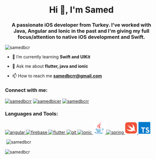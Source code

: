 <h1 align="center">Hi 👋, I'm Samed</h1>
<h3 align="center">A passionate iOS developer from Turkey. I've worked with Java, Angular and Ionic in the past and I'm giving my full focus/attention to native iOS development and Swift.</h3>

<p align="left"> <img src="https://komarev.com/ghpvc/?username=samedbcr&label=Profile%20views&color=0e75b6&style=flat" alt="samedbcr" /> </p>

- 🌱 I’m currently learning **Swift and UIKit**

- 💬 Ask me about **flutter, java and ionic**

- 📫 How to reach me **samedbcrr@gmail.com**

<h3 align="left">Connect with me:</h3>
<p align="left">
<a href="https://twitter.com/samedbcrr" target="blank"><img align="center" src="https://raw.githubusercontent.com/rahuldkjain/github-profile-readme-generator/master/src/images/icons/Social/twitter.svg" alt="samedbcrr" height="30" width="40" /></a>
<a href="https://linkedin.com/in/samedbicer" target="blank"><img align="center" src="https://raw.githubusercontent.com/rahuldkjain/github-profile-readme-generator/master/src/images/icons/Social/linked-in-alt.svg" alt="samedbicer" height="30" width="40" /></a>
<a href="https://www.hackerrank.com/samedbcrr" target="blank"><img align="center" src="https://raw.githubusercontent.com/rahuldkjain/github-profile-readme-generator/master/src/images/icons/Social/hackerrank.svg" alt="samedbcrr" height="30" width="40" /></a>
</p>

<h3 align="left">Languages and Tools:</h3>
<p align="left"> <a href="https://angular.io" target="_blank"> <img src="https://angular.io/assets/images/logos/angular/angular.svg" alt="angular" width="40" height="40"/> </a> <a href="https://firebase.google.com/" target="_blank"> <img src="https://www.vectorlogo.zone/logos/firebase/firebase-icon.svg" alt="firebase" width="40" height="40"/> </a> <a href="https://flutter.dev" target="_blank"> <img src="https://www.vectorlogo.zone/logos/flutterio/flutterio-icon.svg" alt="flutter" width="40" height="40"/> </a> <a href="https://git-scm.com/" target="_blank"> <img src="https://www.vectorlogo.zone/logos/git-scm/git-scm-icon.svg" alt="git" width="40" height="40"/> </a> <a href="https://ionicframework.com" target="_blank"> <img src="https://upload.wikimedia.org/wikipedia/commons/d/d1/Ionic_Logo.svg" alt="ionic" width="40" height="40"/> </a> <a href="https://www.java.com" target="_blank"> <img src="https://raw.githubusercontent.com/devicons/devicon/master/icons/java/java-original.svg" alt="java" width="40" height="40"/> </a> <a href="https://spring.io/" target="_blank"> <img src="https://www.vectorlogo.zone/logos/springio/springio-icon.svg" alt="spring" width="40" height="40"/> </a> <a href="https://developer.apple.com/swift/" target="_blank"> <img src="https://raw.githubusercontent.com/devicons/devicon/master/icons/swift/swift-original.svg" alt="swift" width="40" height="40"/> </a> <a href="https://www.typescriptlang.org/" target="_blank"> <img src="https://raw.githubusercontent.com/devicons/devicon/master/icons/typescript/typescript-original.svg" alt="typescript" width="40" height="40"/> </a> </p>

<p>&nbsp;<img align="center" src="https://github-readme-stats.vercel.app/api?username=samedbcr&show_icons=true&theme=dark&locale=en" alt="samedbcr" /></p>

<p><img align="center" src="https://github-readme-streak-stats.herokuapp.com/?user=samedbcr&theme=dark" alt="samedbcr" /></p>
